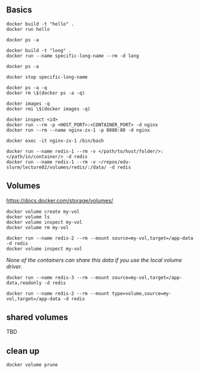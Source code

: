 ## Basics
```
docker build -t "hello" .
docker run hello

docker ps -a

docker build -t "long" .
docker run --name specific-long-name --rm -d long

docker ps -a

docker stop specific-long-name

docker ps -a -q
docker rm \$(docker ps -a -q)

docker images -q
docker rmi \$(docker images -q)

docker inspect <id>
docker run --rm -p <HOST_PORT>:<CONTAINER_PORT> -d nginx
docker run --rm --name nginx-zx-1 -p 8080:80 -d nginx

docker exec -it nginx-zx-1 /bin/bash

docker run --name redis-1 --rm -v </path/to/host/folder/>:</path/in/container/> -d redis
docker run --name redis-1 --rm -v ~/repos/edu-slurm/lecture02/volumes/redis/:/data/ -d redis

```

## Volumes

https://docs.docker.com/storage/volumes/
```
docker volume create my-vol
docker volume ls
docker volume inspect my-vol
docker volume rm my-vol

docker run --name redis-2 --rm --mount source=my-vol,target=/app-data -d redis
docker volume inspect my-vol
```

_None of the containers can share this data if you use the local volume driver._

```
docker run --name redis-3 --rm --mount source=my-vol,target=/app-data,readonly -d redis

docker run --name redis-2 --rm --mount type=volume,source=my-vol,target=/app-data -d redis

```
## shared volumes

TBD

## clean up

```
docker volume prune
```
